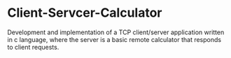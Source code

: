 # Client-Servcer-Calculator
Development and implementation of a TCP client/server application written in c language, where the server is a basic remote calculator that responds to client requests.
